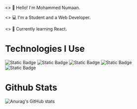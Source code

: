 <> 👋 Hello! I'm Mohammed Numaan.

<> 💻 I'm a Student and a Web Developer.

<> 📖 Currently learning React.

# Technologies I Use

![Static Badge](https://img.shields.io/badge/HTML5-label?style=for-the-badge&logo=html5&logoColor=white&labelColor=%23E34F26&color=%23E34F26)
![Static Badge](https://img.shields.io/badge/CSS3-label?style=for-the-badge&logo=css3&logoColor=white&labelColor=%231572B6&color=%231572B6)
![Static Badge](https://img.shields.io/badge/JavaScript-label?style=for-the-badge&logo=javascript&logoColor=%23F7DF1E&labelColor=%23242124&color=%23242124)
![Static Badge](https://img.shields.io/badge/Webpack-bundler?style=for-the-badge&logo=webpack&logoColor=%238DD6F9&labelColor=black&color=black)
![Static Badge](https://img.shields.io/badge/JEST-tool?style=for-the-badge&logo=jest&logoColor=white&labelColor=%23C21325&color=%23C21325)



# Github Stats

![Anurag's GitHub stats](https://github-readme-stats.vercel.app/api?username=mohammednumaan&show_icons=true&theme=dark)


















